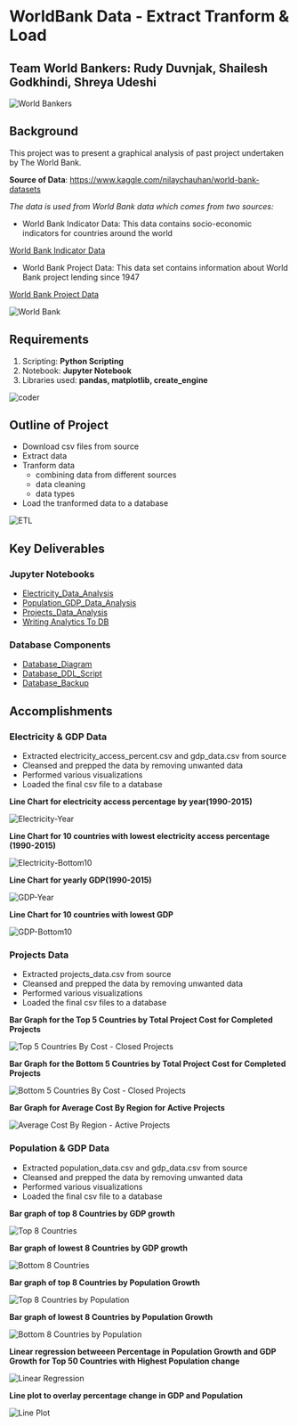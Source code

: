 # WorldBank Data - Extract Tranform & Load

## Team World Bankers: Rudy Duvnjak, Shailesh Godkhindi, Shreya Udeshi

![World Bankers](/Project2/images/bank.gif)

## Background
This project was to present a graphical analysis of past project undertaken by The World Bank.

**Source of Data**: https://www.kaggle.com/nilaychauhan/world-bank-datasets

*The data is used from World Bank data which comes from two sources:*

* World Bank Indicator Data: This data contains socio-economic indicators for countries around the world

[World Bank Indicator Data](https://data.worldbank.org/indicator)

* World Bank Project Data: This data set contains information about World Bank project lending since 1947

[World Bank Project Data](https://datacatalog.worldbank.org/search/dataset/0037800)

![World Bank](/Project2/images/giphy.gif)

## Requirements

1. Scripting: **Python Scripting**
2. Notebook: **Jupyter Notebook**
3. Libraries used: **pandas, matplotlib, create_engine**

![coder](/Project2/images/coder.gif)

## Outline of Project

- Download csv files from source
- Extract data 
- Tranform data
  - combining data from different sources
  - data cleaning
  - data types
- Load the tranformed data to a database

![ETL](/Project2/images/etl.jpg)

## Key Deliverables
### Jupyter Notebooks
- [Electricity_Data_Analysis](/Project2/electricity.ipynb)
- [Population_GDP_Data_Analysis](gdp_population_data.ipynb)
- [Projects_Data_Analysis](projects_data.ipynb)
- [Writing Analytics To DB](DBWrite.ipynb)

### Database Components
- [Database_Diagram](WorldBank_ETL_Database_Diagram.svg)
- [Database_DDL_Script](WorldBank_ETL.sql)
- [Database_Backup](WorldBank_ETL)

## Accomplishments

### Electricity & GDP Data

- Extracted electricity_access_percent.csv and gdp_data.csv from source
- Cleansed and prepped the data by removing unwanted data
- Performed various visualizations
- Loaded the final csv file to a database

**Line Chart for electricity access percentage by year(1990-2015)**
  
![Electricity-Year](/Project2/images/elec_yearly.png)
  
**Line Chart for 10 countries with lowest electricity access percentage (1990-2015)**

![Electricity-Bottom10](/Project2/images/elec_country.png)

**Line Chart for yearly GDP(1990-2015)**

![GDP-Year](/Project2/images/gdp_yearly.png)

**Line Chart for 10 countries with lowest GDP**

![GDP-Bottom10](/Project2/images/gdp_country.png)

### Projects Data

- Extracted projects_data.csv from source
- Cleansed and prepped the data by removing unwanted data
- Performed various visualizations
- Loaded the final csv files to a database

**Bar Graph for the Top 5 Countries by Total Project Cost for Completed Projects**
  
![Top 5 Countries By Cost - Closed Projects](Images/Top5CountriesClosed.png)
  
**Bar Graph for the Bottom 5 Countries by Total Project Cost for Completed Projects**

![Bottom 5 Countries By Cost - Closed Projects](Images/Bottom5CountriesClosed.png)

**Bar Graph for Average Cost By Region for Active Projects**

![Average Cost By Region - Active Projects](Images/AvgCostByRegionActive.png)

### Population & GDP Data

- Extracted population_data.csv and gdp_data.csv from source
- Cleansed and prepped the data by removing unwanted data
- Performed various visualizations
- Loaded the final csv file to a database

**Bar graph of top 8 Countries by GDP growth**
  
![Top 8 Countries](/Images_gdp_pop/top_10_gdp_growth.png)

**Bar graph of lowest 8 Countries by GDP growth**

![Bottom 8 Countries](/Images_gdp_pop/bottom_10_gdp_growth.png)

**Bar graph of top 8 Countries by Population Growth**

![Top 8 Countries by Population](/Images_gdp_pop/top_8_pop_growth.png)

**Bar graph of lowest 8 Countries by Population Growth**

![Bottom 8 Countries by Population](/Images_gdp_pop/low_8_pop_growth.png)

**Linear regression betweeen Percentage in Population Growth and GDP Growth for Top 50 Countries with Highest Population change**

![Linear Regression](/Images_gdp_pop/scatter_plot_GDP_Pop.png)

**Line plot to overlay percentage change in GDP and Population**

![Line Plot](/Images_gdp_pop/line_graph_GDP_Pop.png)

